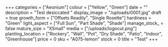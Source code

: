 +++
categories = ["Aeonium"]
colour = ["Yellow", "Green"]
date = ""
description = "Test desiccated "
display_image = "/uploads/0001.jpg"
draft = true
growth_form = ["Offsets Readily", "Single Rosette"]
hardiness = "Green"
light_aspect = ["Full Sun", "Part Shade", "Shade"]
manage_stock_ = false
mature_size = "XSmall"
media = ["/uploads/logocut.png"]
planting_location = ["Rockery", "Wall", "Pot", "Dry Shade", "Patio", "Indoor", "Greenhouse"]
price = 0
sku = "A075-lemon"
stock = 0
title = "Test"
+++